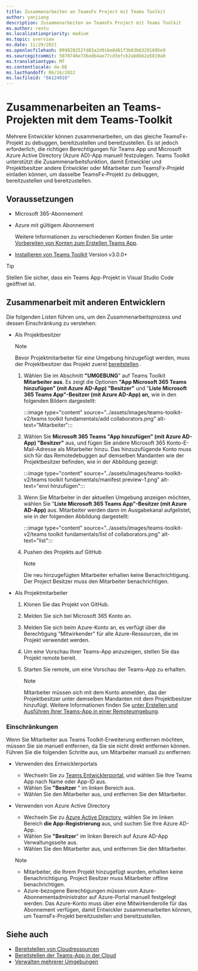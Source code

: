 ```yaml
---
title: Zusammenarbeiten an TeamsFx Project mit Teams Toolkit
author: yanjiang
description: Zusammenarbeiten an TeamsFx Project mit Teams Toolkit
ms.author: rentu
ms.localizationpriority: medium
ms.topic: overview
ms.date: 11/29/2021
ms.openlocfilehash: 099820252fd83a2d916e8d61f3b83b63291695e9
ms.sourcegitcommit: 5070746e736edb4ae77cd3efcb2ab8bb2e5819a0
ms.translationtype: MT
ms.contentlocale: de-DE
ms.lasthandoff: 06/16/2022
ms.locfileid: "66124018"
---
```

# <a name="collaborate-on-teams-project-using-teams-toolkit"></a>Zusammenarbeiten an Teams-Projekten mit dem Teams-Toolkit

Mehrere Entwickler können zusammenarbeiten, um das gleiche TeamsFx-Projekt zu debuggen, bereitzustellen und bereitzustellen. Es ist jedoch erforderlich, die richtigen Berechtigungen für Teams App und Microsoft Azure Active Directory (Azure AD)-App manuell festzulegen. Teams Toolkit unterstützt die Zusammenarbeitsfunktion, damit Entwickler und Projektbesitzer andere Entwickler oder Mitarbeiter zum TeamsFx-Projekt einladen können, um dasselbe TeamsFx-Projekt zu debuggen, bereitzustellen und bereitzustellen.

## <a name="prerequisites"></a>Voraussetzungen

* Microsoft 365-Abonnement
* Azure mit gültigem Abonnement
  
  Weitere Informationen zu verschiedenen Konten finden Sie unter [Vorbereiten von Konten zum Erstellen Teams App](accounts.md).

* [Installieren von Teams Toolkit](https://marketplace.visualstudio.com/items?itemName=TeamsDevApp.ms-teams-vscode-extension) Version v3.0.0+

> [!TIP]
> Stellen Sie sicher, dass ein Teams App-Projekt in Visual Studio Code geöffnet ist.

## <a name="collaborate-with-other-developers"></a>Zusammenarbeit mit anderen Entwicklern

Die folgenden Listen führen uns, um den Zusammenarbeitsprozess und dessen Einschränkung zu verstehen:

* Als Projektbesitzer

  > [!NOTE]
  > Bevor Projektmitarbeiter für eine Umgebung hinzugefügt werden, muss der Projektbesitzer das Projekt zuerst [bereitstellen](provision.md) .

  1. Wählen Sie im Abschnitt **"UMGEBUNG**" auf Teams Toolkit **Mitarbeiter aus**. Es zeigt die Optionen **"App Microsoft 365 Teams hinzufügen" (mit Azure AD-App) "Besitzer"** und "**Liste Microsoft 365 Teams App"-Besitzer (mit Azure AD-App) an,** wie in den folgenden Bildern dargestellt:

     :::image type="content" source="../assets/images/teams-toolkit-v2/teams toolkit fundamentals/add collaborators.png" alt-text="Mitarbeiter":::

  2. Wählen Sie **Microsoft 365 Teams "App hinzufügen" (mit Azure AD-App) "Besitzer"** aus, und fügen Sie andere Microsoft 365 Konto-E-Mail-Adresse als Mitarbeiter hinzu. Das hinzuzufügende Konto muss sich für das Remotedebuggen auf demselben Mandanten wie der Projektbesitzer befinden, wie in der Abbildung gezeigt:

     :::image type="content" source="../assets/images/teams-toolkit-v2/teams toolkit fundamentals/manifest preview-1.png" alt-text="envi hinzufügen":::

  3. Wenn Sie Mitarbeiter in der aktuellen Umgebung anzeigen möchten, wählen Sie "**Liste Microsoft 365 Teams App"-Besitzer (mit Azure AD-App)** aus. Mitarbeiter werden dann im Ausgabekanal aufgelistet, wie in der folgenden Abbildung dargestellt:

     :::image type="content" source="../assets/images/teams-toolkit-v2/teams toolkit fundamentals/list of collaborators.png" alt-text="list":::

  4. Pushen des Projekts auf GitHub

     > [!NOTE]
     > Die neu hinzugefügten Mitarbeiter erhalten keine Benachrichtigung. Der Project Besitzer muss den Mitarbeiter benachrichtigen.

* Als Projektmitarbeiter

  1. Klonen Sie das Projekt von GitHub.
  2. Melden Sie sich bei Microsoft 365 Konto an.
  3. Melden Sie sich beim Azure-Konto an, es verfügt über die Berechtigung "Mitwirkender" für alle Azure-Ressourcen, die im Projekt verwendet werden.
  4. Um eine Vorschau Ihrer Teams-App anzuzeigen, stellen Sie das Projekt remote bereit.
  5. Starten Sie remote, um eine Vorschau der Teams-App zu erhalten.

     > [!NOTE]
     > Mitarbeiter müssen sich mit dem Konto anmelden, das der Projektbesitzer unter demselben Mandanten mit dem Projektbesitzer hinzufügt. Weitere Informationen finden Sie [unter Erstellen und Ausführen Ihrer Teams-App in einer Remoteumgebung](/microsoftteams/platform/sbs-gs-javascript?tabs=vscode%2Cvsc%2Cviscode%2Cvcode&tutorial-step=3&branch).

### <a name="limitations"></a>Einschränkungen

Wenn Sie Mitarbeiter aus Teams Toolkit-Erweiterung entfernen möchten, müssen Sie sie manuell entfernen, da Sie sie nicht direkt entfernen können. Führen Sie die folgenden Schritte aus, um Mitarbeiter manuell zu entfernen:

* Verwenden des Entwicklerportals

  * Wechseln Sie zu [Teams Entwicklerportal](https://dev.teams.microsoft.com/home), und wählen Sie Ihre Teams App nach Name oder App-ID aus.
  * Wählen Sie **"Besitzer** " im linken Bereich aus.
  * Wählen Sie den Mitarbeiter aus, und entfernen Sie den Mitarbeiter.

* Verwenden von Azure Active Directory

  * Wechseln Sie zu [Azure Active Directory](https://ms.portal.azure.com/#blade/Microsoft_AAD_IAM/ActiveDirectoryMenuBlade/RegisteredApps), wählen Sie im linken Bereich **die App-Registrierung** aus, und suchen Sie Ihre Azure AD-App.
  * Wählen Sie **"Besitzer**" im linken Bereich auf Azure AD-App Verwaltungsseite aus.
  * Wählen Sie den Mitarbeiter aus, und entfernen Sie den Mitarbeiter.

   > [!NOTE]
   >
   > * Mitarbeiter, die Ihrem Projekt hinzugefügt wurden, erhalten keine Benachrichtigung. Project Besitzer muss Mitarbeiter offline benachrichtigen.
   > * Azure-bezogene Berechtigungen müssen vom Azure-Abonnementadministrator auf Azure-Portal manuell festgelegt werden. Das Azure-Konto muss über eine Mitwirkenderolle für das Abonnement verfügen, damit Entwickler zusammenarbeiten können, um TeamsFx-Projekt bereitzustellen und bereitzustellen.

## <a name="see-also"></a>Siehe auch

* [Bereitstellen von Cloudressourcen](provision.md)
* [Bereitstellen der Teams-App in der Cloud](deploy.md)
* [Verwalten mehrerer Umgebungen](TeamsFx-multi-env.md)
